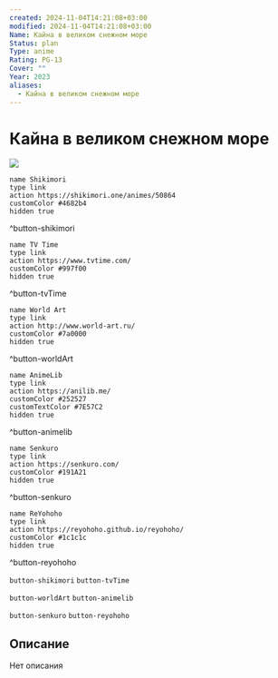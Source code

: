 ```yaml
---
created: 2024-11-04T14:21:08+03:00
modified: 2024-11-04T14:21:08+03:00
Name: Кайна в великом снежном море
Status: plan
Type: anime
Rating: PG-13
Cover: ""
Year: 2023
aliases:
  - Кайна в великом снежном море
---
```


# Кайна в великом снежном море

![](https://nyaa.shikimori.one/uploads/poster/animes/50864/8f7e1eceeb254107a54de1de844157f7.jpeg)

```button
name Shikimori
type link
action https://shikimori.one/animes/50864
customColor #4682b4
hidden true
```
^button-shikimori

```button
name TV Time
type link
action https://www.tvtime.com/
customColor #997f00
hidden true
```
^button-tvTime

```button
name World Art
type link
action http://www.world-art.ru/
customColor #7a0000
hidden true
```
^button-worldArt

```button
name AnimeLib
type link
action https://anilib.me/
customColor #252527
customTextColor #7E57C2
hidden true
```
^button-animelib

```button
name Senkuro
type link
action https://senkuro.com/
customColor #191A21
hidden true
```
^button-senkuro

```button
name ReYohoho
type link
action https://reyohoho.github.io/reyohoho/
customColor #1c1c1c
hidden true
```
^button-reyohoho

`button-shikimori` `button-tvTime`

`button-worldArt` `button-animelib`

`button-senkuro` `button-reyohoho`

## Описание

Нет описания
